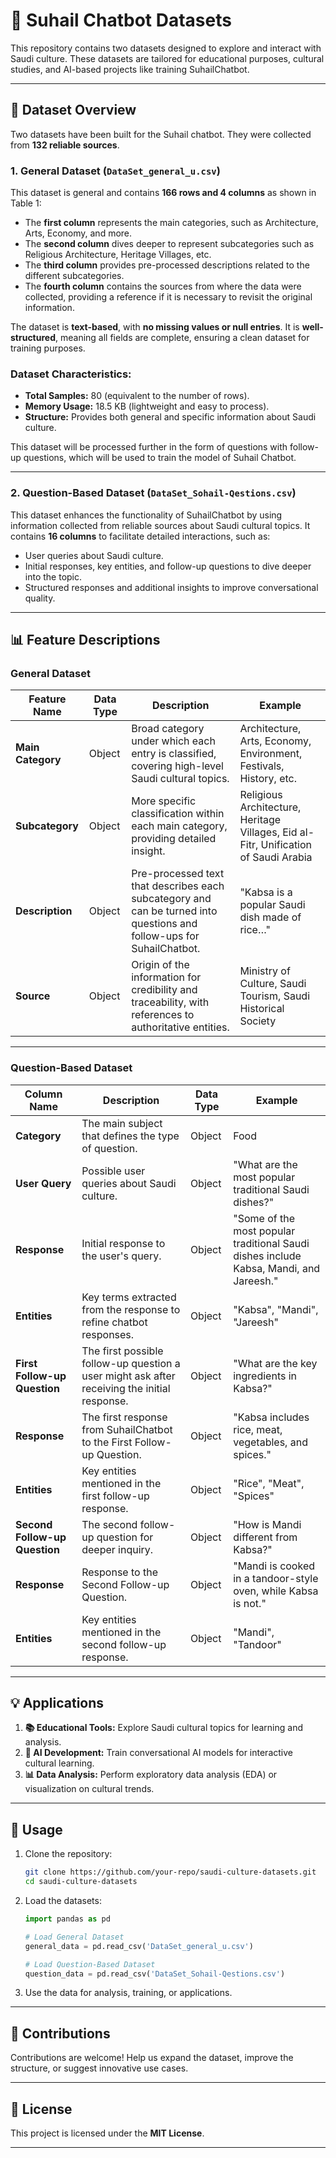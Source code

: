 # 🌟 Suhail Chatbot Datasets  
This repository contains two datasets designed to explore and interact with Saudi culture. These datasets are tailored for educational purposes, cultural studies, and AI-based projects like training SuhailChatbot.

---

## 📂 Dataset Overview  

Two datasets have been built for the Suhail chatbot. They were collected from **132 reliable sources**.  

### 1. General Dataset (`DataSet_general_u.csv`)  
This dataset is general and contains **166 rows and 4 columns** as shown in Table 1:  

- The **first column** represents the main categories, such as Architecture, Arts, Economy, and more.  
- The **second column** dives deeper to represent subcategories such as Religious Architecture, Heritage Villages, etc.  
- The **third column** provides pre-processed descriptions related to the different subcategories.  
- The **fourth column** contains the sources from where the data were collected, providing a reference if it is necessary to revisit the original information.  

The dataset is **text-based**, with **no missing values or null entries**. It is **well-structured**, meaning all fields are complete, ensuring a clean dataset for training purposes.  

### Dataset Characteristics:  

- **Total Samples:** 80 (equivalent to the number of rows).  
- **Memory Usage:** 18.5 KB (lightweight and easy to process).  
- **Structure:** Provides both general and specific information about Saudi culture.  

This dataset will be processed further in the form of questions with follow-up questions, which will be used to train the model of Suhail Chatbot.

---

### 2. Question-Based Dataset (`DataSet_Sohail-Qestions.csv`)  
This dataset enhances the functionality of SuhailChatbot by using information collected from reliable sources about Saudi cultural topics. It contains **16 columns** to facilitate detailed interactions, such as:  

- User queries about Saudi culture.  
- Initial responses, key entities, and follow-up questions to dive deeper into the topic.  
- Structured responses and additional insights to improve conversational quality.  

---

## 📊 Feature Descriptions  

### General Dataset  

| **Feature Name** | **Data Type** | **Description** | **Example** |
|------------------|---------------|-----------------|-------------|
| **Main Category** | Object | Broad category under which each entry is classified, covering high-level Saudi cultural topics. | Architecture, Arts, Economy, Environment, Festivals, History, etc. |
| **Subcategory** | Object | More specific classification within each main category, providing detailed insight. | Religious Architecture, Heritage Villages, Eid al-Fitr, Unification of Saudi Arabia |
| **Description** | Object | Pre-processed text that describes each subcategory and can be turned into questions and follow-ups for SuhailChatbot. | "Kabsa is a popular Saudi dish made of rice…" |
| **Source** | Object | Origin of the information for credibility and traceability, with references to authoritative entities. | Ministry of Culture, Saudi Tourism, Saudi Historical Society |

---

### Question-Based Dataset  

| **Column Name**         | **Description**                                                                     | **Data Type** | **Example**                                 |
|-------------------------|-------------------------------------------------------------------------------------|---------------|---------------------------------------------|
| **Category**            | The main subject that defines the type of question.                                | Object        | Food                                        |
| **User Query**          | Possible user queries about Saudi culture.                                         | Object        | "What are the most popular traditional Saudi dishes?" |
| **Response**            | Initial response to the user's query.                                              | Object        | "Some of the most popular traditional Saudi dishes include Kabsa, Mandi, and Jareesh." |
| **Entities**            | Key terms extracted from the response to refine chatbot responses.                 | Object        | "Kabsa", "Mandi", "Jareesh"                |
| **First Follow-up Question** | The first possible follow-up question a user might ask after receiving the initial response. | Object | "What are the key ingredients in Kabsa?"    |
| **Response**            | The first response from SuhailChatbot to the First Follow-up Question.             | Object        | "Kabsa includes rice, meat, vegetables, and spices." |
| **Entities**            | Key entities mentioned in the first follow-up response.                            | Object        | "Rice", "Meat", "Spices"                   |
| **Second Follow-up Question** | The second follow-up question for deeper inquiry.                            | Object        | "How is Mandi different from Kabsa?"       |
| **Response**            | Response to the Second Follow-up Question.                                         | Object        | "Mandi is cooked in a tandoor-style oven, while Kabsa is not." |
| **Entities**            | Key entities mentioned in the second follow-up response.                           | Object        | "Mandi", "Tandoor"                         |

---

## 💡 Applications  

1. **📚 Educational Tools:** Explore Saudi cultural topics for learning and analysis.  
2. **🤖 AI Development:** Train conversational AI models for interactive cultural learning.  
3. **📊 Data Analysis:** Perform exploratory data analysis (EDA) or visualization on cultural trends.  

---

## 🚀 Usage  

1. Clone the repository:  
   ```bash
   git clone https://github.com/your-repo/saudi-culture-datasets.git
   cd saudi-culture-datasets
   ```
2. Load the datasets:  

   ```python
   import pandas as pd

   # Load General Dataset
   general_data = pd.read_csv('DataSet_general_u.csv')

   # Load Question-Based Dataset
   question_data = pd.read_csv('DataSet_Sohail-Qestions.csv')
   ```
3. Use the data for analysis, training, or applications.  

---

## 🤝 Contributions  

Contributions are welcome! Help us expand the dataset, improve the structure, or suggest innovative use cases.  

---

## 📜 License  

This project is licensed under the **MIT License**.  

---
